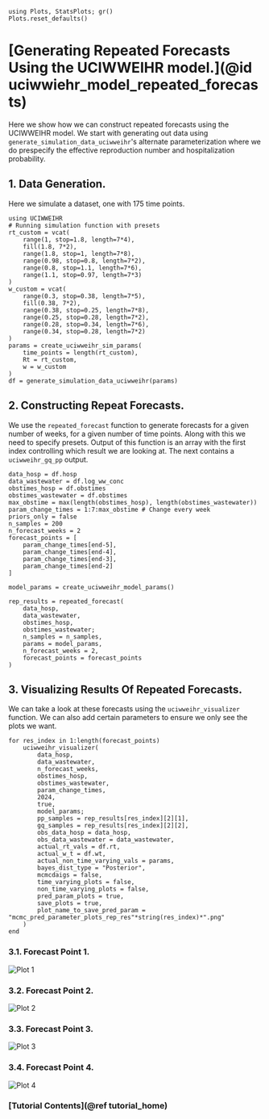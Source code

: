 ```@setup tutorial_forecast
using Plots, StatsPlots; gr()
Plots.reset_defaults()

```

# [Generating Repeated Forecasts Using the UCIWWEIHR model.](@id uciwwiehr_model_repeated_forecasts)

Here we show how we can construct repeated forecasts using the UCIWWEIHR model.  We start with generating out data using `generate_simulation_data_uciwweihr`'s alternate parameterization where we do prespecify the effective reproduction number and hospitalization probability.  



## 1. Data Generation.

Here we simulate a dataset, one with 175 time points.  

``` @example tutorial_forecast
using UCIWWEIHR
# Running simulation function with presets
rt_custom = vcat(
    range(1, stop=1.8, length=7*4),
    fill(1.8, 7*2),
    range(1.8, stop=1, length=7*8),
    range(0.98, stop=0.8, length=7*2),
    range(0.8, stop=1.1, length=7*6),
    range(1.1, stop=0.97, length=7*3)
)
w_custom = vcat(
    range(0.3, stop=0.38, length=7*5),
    fill(0.38, 7*2),
    range(0.38, stop=0.25, length=7*8),
    range(0.25, stop=0.28, length=7*2),
    range(0.28, stop=0.34, length=7*6),
    range(0.34, stop=0.28, length=7*2)
)
params = create_uciwweihr_sim_params(
    time_points = length(rt_custom),
    Rt = rt_custom, 
    w = w_custom
)
df = generate_simulation_data_uciwweihr(params)
```

## 2. Constructing Repeat Forecasts.

We use the `repeated_forecast` function to generate forecasts for a given number of weeks, for a given number of time points.  Along with this we need to specify presets.  Output of this function is an array with the first index controlling which result we are looking at.  The next contains a `uciwweihr_gq_pp` output.

``` @example tutorial_forecast
data_hosp = df.hosp
data_wastewater = df.log_ww_conc
obstimes_hosp = df.obstimes
obstimes_wastewater = df.obstimes
max_obstime = max(length(obstimes_hosp), length(obstimes_wastewater))
param_change_times = 1:7:max_obstime # Change every week
priors_only = false
n_samples = 200
n_forecast_weeks = 2
forecast_points = [
    param_change_times[end-5],
    param_change_times[end-4],
    param_change_times[end-3],
    param_change_times[end-2]
]

model_params = create_uciwweihr_model_params()

rep_results = repeated_forecast(
    data_hosp,
    data_wastewater,
    obstimes_hosp,
    obstimes_wastewater;
    n_samples = n_samples,
    params = model_params,
    n_forecast_weeks = 2,
    forecast_points = forecast_points
)
```

## 3. Visualizing Results Of Repeated Forecasts.

We can take a look at these forecasts using the `uciwweihr_visualizer` function.  We can also add certain parameters to ensure we only see the plots we want.

```@example tutorial_forecast
for res_index in 1:length(forecast_points)
    uciwweihr_visualizer(
        data_hosp, 
        data_wastewater,
        n_forecast_weeks,
        obstimes_hosp,
        obstimes_wastewater,
        param_change_times,
        2024,
        true,
        model_params;
        pp_samples = rep_results[res_index][2][1],
        gq_samples = rep_results[res_index][2][2],
        obs_data_hosp = data_hosp,
        obs_data_wastewater = data_wastewater, 
        actual_rt_vals = df.rt, 
        actual_w_t = df.wt, 
        actual_non_time_varying_vals = params,
        bayes_dist_type = "Posterior",
        mcmcdaigs = false,
        time_varying_plots = false,
        non_time_varying_plots = false,
        pred_param_plots = true,
        save_plots = true,
        plot_name_to_save_pred_param = "mcmc_pred_parameter_plots_rep_res"*string(res_index)*".png"
    )
end
```

### 3.1. Forecast Point 1.

![Plot 1](plots/mcmc_pred_parameter_plots_rep_res1.png)

### 3.2. Forecast Point 2.

![Plot 2](plots/mcmc_pred_parameter_plots_rep_res2.png)

### 3.3. Forecast Point 3.

![Plot 3](plots/mcmc_pred_parameter_plots_rep_res3.png)

### 3.4. Forecast Point 4.

![Plot 4](plots/mcmc_pred_parameter_plots_rep_res4.png)


### [Tutorial Contents](@ref tutorial_home)